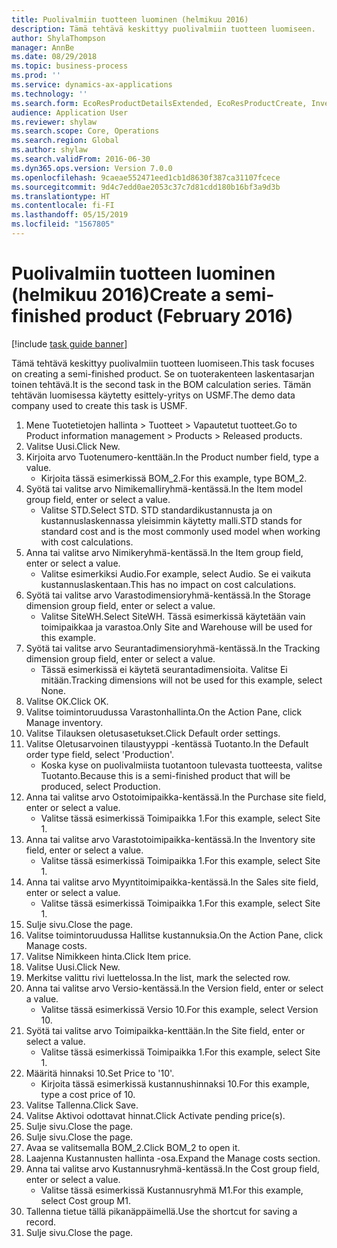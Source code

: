 ```yaml
---
title: Puolivalmiin tuotteen luominen (helmikuu 2016)
description: Tämä tehtävä keskittyy puolivalmiin tuotteen luomiseen.
author: ShylaThompson
manager: AnnBe
ms.date: 08/29/2018
ms.topic: business-process
ms.prod: ''
ms.service: dynamics-ax-applications
ms.technology: ''
ms.search.form: EcoResProductDetailsExtended, EcoResProductCreate, InventItemOrderSetup, InventItemPrice
audience: Application User
ms.reviewer: shylaw
ms.search.scope: Core, Operations
ms.search.region: Global
ms.author: shylaw
ms.search.validFrom: 2016-06-30
ms.dyn365.ops.version: Version 7.0.0
ms.openlocfilehash: 9caeae552471eed1cb1d8630f387ca31107fcece
ms.sourcegitcommit: 9d4c7edd0ae2053c37c7d81cdd180b16bf3a9d3b
ms.translationtype: HT
ms.contentlocale: fi-FI
ms.lasthandoff: 05/15/2019
ms.locfileid: "1567805"
---
```

# <a name="create-a-semi-finished-product-february-2016"></a><span data-ttu-id="b5424-103">Puolivalmiin tuotteen luominen (helmikuu 2016)</span><span class="sxs-lookup"><span data-stu-id="b5424-103">Create a semi-finished product (February 2016)</span></span>

[!include [task guide banner](../../includes/task-guide-banner.md)]

<span data-ttu-id="b5424-104">Tämä tehtävä keskittyy puolivalmiin tuotteen luomiseen.</span><span class="sxs-lookup"><span data-stu-id="b5424-104">This task focuses on creating a semi-finished product.</span></span> <span data-ttu-id="b5424-105">Se on tuoterakenteen laskentasarjan toinen tehtävä.</span><span class="sxs-lookup"><span data-stu-id="b5424-105">It is the second task in the BOM calculation series.</span></span> <span data-ttu-id="b5424-106">Tämän tehtävän luomisessa käytetty esittely-yritys on USMF.</span><span class="sxs-lookup"><span data-stu-id="b5424-106">The demo data company used to create this task is USMF.</span></span>

1. <span data-ttu-id="b5424-107">Mene Tuotetietojen hallinta > Tuotteet > Vapautetut tuotteet.</span><span class="sxs-lookup"><span data-stu-id="b5424-107">Go to Product information management > Products > Released products.</span></span>
2. <span data-ttu-id="b5424-108">Valitse Uusi.</span><span class="sxs-lookup"><span data-stu-id="b5424-108">Click New.</span></span>
3. <span data-ttu-id="b5424-109">Kirjoita arvo Tuotenumero-kenttään.</span><span class="sxs-lookup"><span data-stu-id="b5424-109">In the Product number field, type a value.</span></span>
    * <span data-ttu-id="b5424-110">Kirjoita tässä esimerkissä BOM_2.</span><span class="sxs-lookup"><span data-stu-id="b5424-110">For this example, type BOM_2.</span></span>  
4. <span data-ttu-id="b5424-111">Syötä tai valitse arvo Nimikemalliryhmä-kentässä.</span><span class="sxs-lookup"><span data-stu-id="b5424-111">In the Item model group field, enter or select a value.</span></span>
    * <span data-ttu-id="b5424-112">Valitse STD.</span><span class="sxs-lookup"><span data-stu-id="b5424-112">Select STD.</span></span> <span data-ttu-id="b5424-113">STD standardikustannusta ja on kustannuslaskennassa yleisimmin käytetty malli.</span><span class="sxs-lookup"><span data-stu-id="b5424-113">STD stands for standard cost and is the most commonly used model when working with cost calculations.</span></span>  
5. <span data-ttu-id="b5424-114">Anna tai valitse arvo Nimikeryhmä-kentässä.</span><span class="sxs-lookup"><span data-stu-id="b5424-114">In the Item group field, enter or select a value.</span></span>
    * <span data-ttu-id="b5424-115">Valitse esimerkiksi Audio.</span><span class="sxs-lookup"><span data-stu-id="b5424-115">For example, select Audio.</span></span> <span data-ttu-id="b5424-116">Se ei vaikuta kustannuslaskentaan.</span><span class="sxs-lookup"><span data-stu-id="b5424-116">This has no impact on cost calculations.</span></span>  
6. <span data-ttu-id="b5424-117">Syötä tai valitse arvo Varastodimensioryhmä-kentässä.</span><span class="sxs-lookup"><span data-stu-id="b5424-117">In the Storage dimension group field, enter or select a value.</span></span>
    * <span data-ttu-id="b5424-118">Valitse SiteWH.</span><span class="sxs-lookup"><span data-stu-id="b5424-118">Select SiteWH.</span></span> <span data-ttu-id="b5424-119">Tässä esimerkissä käytetään vain toimipaikkaa ja varastoa.</span><span class="sxs-lookup"><span data-stu-id="b5424-119">Only Site and Warehouse will be used for this example.</span></span>  
7. <span data-ttu-id="b5424-120">Syötä tai valitse arvo Seurantadimensioryhmä-kentässä.</span><span class="sxs-lookup"><span data-stu-id="b5424-120">In the Tracking dimension group field, enter or select a value.</span></span>
    * <span data-ttu-id="b5424-121">Tässä esimerkissä ei käytetä seurantadimensioita. Valitse Ei mitään.</span><span class="sxs-lookup"><span data-stu-id="b5424-121">Tracking dimensions will not be used for this example, select None.</span></span>  
8. <span data-ttu-id="b5424-122">Valitse OK.</span><span class="sxs-lookup"><span data-stu-id="b5424-122">Click OK.</span></span>
9. <span data-ttu-id="b5424-123">Valitse toimintoruudussa Varastonhallinta.</span><span class="sxs-lookup"><span data-stu-id="b5424-123">On the Action Pane, click Manage inventory.</span></span>
10. <span data-ttu-id="b5424-124">Valitse Tilauksen oletusasetukset.</span><span class="sxs-lookup"><span data-stu-id="b5424-124">Click Default order settings.</span></span>
11. <span data-ttu-id="b5424-125">Valitse Oletusarvoinen tilaustyyppi -kentässä Tuotanto.</span><span class="sxs-lookup"><span data-stu-id="b5424-125">In the Default order type field, select 'Production'.</span></span>
    * <span data-ttu-id="b5424-126">Koska kyse on puolivalmiista tuotantoon tulevasta tuotteesta, valitse Tuotanto.</span><span class="sxs-lookup"><span data-stu-id="b5424-126">Because this is a semi-finished product that will be produced, select Production.</span></span>  
12. <span data-ttu-id="b5424-127">Anna tai valitse arvo Ostotoimipaikka-kentässä.</span><span class="sxs-lookup"><span data-stu-id="b5424-127">In the Purchase site field, enter or select a value.</span></span>
    * <span data-ttu-id="b5424-128">Valitse tässä esimerkissä Toimipaikka 1.</span><span class="sxs-lookup"><span data-stu-id="b5424-128">For this example, select Site 1.</span></span>  
13. <span data-ttu-id="b5424-129">Anna tai valitse arvo Varastotoimipaikka-kentässä.</span><span class="sxs-lookup"><span data-stu-id="b5424-129">In the Inventory site field, enter or select a value.</span></span>
    * <span data-ttu-id="b5424-130">Valitse tässä esimerkissä Toimipaikka 1.</span><span class="sxs-lookup"><span data-stu-id="b5424-130">For this example, select Site 1.</span></span>  
14. <span data-ttu-id="b5424-131">Anna tai valitse arvo Myyntitoimipaikka-kentässä.</span><span class="sxs-lookup"><span data-stu-id="b5424-131">In the Sales site field, enter or select a value.</span></span>
    * <span data-ttu-id="b5424-132">Valitse tässä esimerkissä Toimipaikka 1.</span><span class="sxs-lookup"><span data-stu-id="b5424-132">For this example, select Site 1.</span></span>  
15. <span data-ttu-id="b5424-133">Sulje sivu.</span><span class="sxs-lookup"><span data-stu-id="b5424-133">Close the page.</span></span>
16. <span data-ttu-id="b5424-134">Valitse toimintoruudussa Hallitse kustannuksia.</span><span class="sxs-lookup"><span data-stu-id="b5424-134">On the Action Pane, click Manage costs.</span></span>
17. <span data-ttu-id="b5424-135">Valitse Nimikkeen hinta.</span><span class="sxs-lookup"><span data-stu-id="b5424-135">Click Item price.</span></span>
18. <span data-ttu-id="b5424-136">Valitse Uusi.</span><span class="sxs-lookup"><span data-stu-id="b5424-136">Click New.</span></span>
19. <span data-ttu-id="b5424-137">Merkitse valittu rivi luettelossa.</span><span class="sxs-lookup"><span data-stu-id="b5424-137">In the list, mark the selected row.</span></span>
20. <span data-ttu-id="b5424-138">Anna tai valitse arvo Versio-kentässä.</span><span class="sxs-lookup"><span data-stu-id="b5424-138">In the Version field, enter or select a value.</span></span>
    * <span data-ttu-id="b5424-139">Valitse tässä esimerkissä Versio 10.</span><span class="sxs-lookup"><span data-stu-id="b5424-139">For this example, select Version 10.</span></span>  
21. <span data-ttu-id="b5424-140">Syötä tai valitse arvo Toimipaikka-kenttään.</span><span class="sxs-lookup"><span data-stu-id="b5424-140">In the Site field, enter or select a value.</span></span>
    * <span data-ttu-id="b5424-141">Valitse tässä esimerkissä Toimipaikka 1.</span><span class="sxs-lookup"><span data-stu-id="b5424-141">For this example, select Site 1.</span></span>  
22. <span data-ttu-id="b5424-142">Määritä hinnaksi 10.</span><span class="sxs-lookup"><span data-stu-id="b5424-142">Set Price to '10'.</span></span>
    * <span data-ttu-id="b5424-143">Kirjoita tässä esimerkissä kustannushinnaksi 10.</span><span class="sxs-lookup"><span data-stu-id="b5424-143">For this example, type a cost price of 10.</span></span>  
23. <span data-ttu-id="b5424-144">Valitse Tallenna.</span><span class="sxs-lookup"><span data-stu-id="b5424-144">Click Save.</span></span>
24. <span data-ttu-id="b5424-145">Valitse Aktivoi odottavat hinnat.</span><span class="sxs-lookup"><span data-stu-id="b5424-145">Click Activate pending price(s).</span></span>
25. <span data-ttu-id="b5424-146">Sulje sivu.</span><span class="sxs-lookup"><span data-stu-id="b5424-146">Close the page.</span></span>
26. <span data-ttu-id="b5424-147">Sulje sivu.</span><span class="sxs-lookup"><span data-stu-id="b5424-147">Close the page.</span></span>
27. <span data-ttu-id="b5424-148">Avaa se valitsemalla BOM_2.</span><span class="sxs-lookup"><span data-stu-id="b5424-148">Click BOM_2 to open it.</span></span>
28. <span data-ttu-id="b5424-149">Laajenna Kustannusten hallinta -osa.</span><span class="sxs-lookup"><span data-stu-id="b5424-149">Expand the Manage costs section.</span></span>
29. <span data-ttu-id="b5424-150">Anna tai valitse arvo Kustannusryhmä-kentässä.</span><span class="sxs-lookup"><span data-stu-id="b5424-150">In the Cost group field, enter or select a value.</span></span>
    * <span data-ttu-id="b5424-151">Valitse tässä esimerkissä Kustannusryhmä M1.</span><span class="sxs-lookup"><span data-stu-id="b5424-151">For this example, select Cost group M1.</span></span>  
30. <span data-ttu-id="b5424-152">Tallenna tietue tällä pikanäppäimellä.</span><span class="sxs-lookup"><span data-stu-id="b5424-152">Use the shortcut for saving a record.</span></span>
31. <span data-ttu-id="b5424-153">Sulje sivu.</span><span class="sxs-lookup"><span data-stu-id="b5424-153">Close the page.</span></span>

